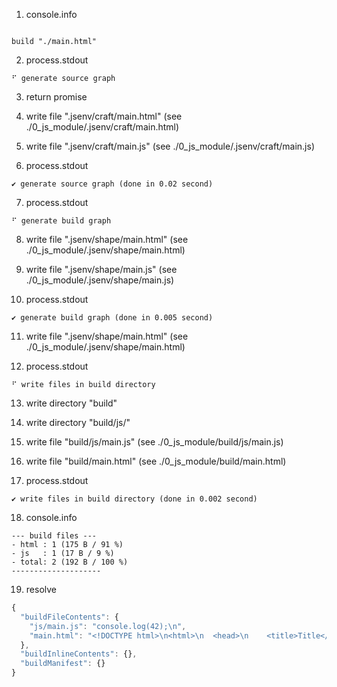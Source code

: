 1. console.info
```console

build "./main.html"
```

2. process.stdout
```console
⠋ generate source graph

```

3. return promise

4. write file ".jsenv/craft/main.html" (see ./0_js_module/.jsenv/craft/main.html)

5. write file ".jsenv/craft/main.js" (see ./0_js_module/.jsenv/craft/main.js)

6. process.stdout
```console
✔ generate source graph (done in 0.02 second)

```

7. process.stdout
```console
⠋ generate build graph

```

8. write file ".jsenv/shape/main.html" (see ./0_js_module/.jsenv/shape/main.html)

9. write file ".jsenv/shape/main.js" (see ./0_js_module/.jsenv/shape/main.js)

10. process.stdout
```console
✔ generate build graph (done in 0.005 second)

```

11. write file ".jsenv/shape/main.html" (see ./0_js_module/.jsenv/shape/main.html)

12. process.stdout
```console
⠋ write files in build directory

```

13. write directory "build"

14. write directory "build/js/"

15. write file "build/js/main.js" (see ./0_js_module/build/js/main.js)

16. write file "build/main.html" (see ./0_js_module/build/main.html)

17. process.stdout
```console
✔ write files in build directory (done in 0.002 second)

```

18. console.info
```console
--- build files ---  
- html : 1 (175 B / 91 %)
- js   : 1 (17 B / 9 %)
- total: 2 (192 B / 100 %)
--------------------
```

19. resolve
```js
{
  "buildFileContents": {
    "js/main.js": "console.log(42);\n",
    "main.html": "<!DOCTYPE html>\n<html>\n  <head>\n    <title>Title</title>\n    <meta charset=\"utf-8\">\n  </head>\n\n  <body>\n    <script type=\"module\" src=\"/js/main.js\"></script>\n  </body>\n</html>"
  },
  "buildInlineContents": {},
  "buildManifest": {}
}
```
